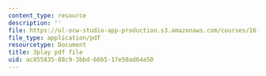 ```yaml
---
content_type: resource
description: ''
file: https://ol-ocw-studio-app-production.s3.amazonaws.com/courses/16-660j-introduction-to-lean-six-sigma-methods-january-iap-2012/ac85583588c93bbd66b517e50ad64a50_I-DIXcoeaNQ.pdf
file_type: application/pdf
resourcetype: Document
title: 3play pdf file
uid: ac855835-88c9-3bbd-66b5-17e50ad64a50
---
```

